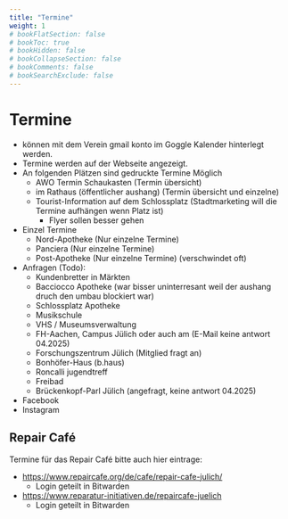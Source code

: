 ```yaml
---
title: "Termine"
weight: 1
# bookFlatSection: false
# bookToc: true
# bookHidden: false
# bookCollapseSection: false
# bookComments: false
# bookSearchExclude: false
---
```


# Termine

- können mit dem Verein gmail konto im Goggle Kalender hinterlegt werden.
- Termine werden auf der Webseite angezeigt.
- An folgenden Plätzen sind gedruckte Termine Möglich
  - AWO Termin Schaukasten (Termin übersicht)
  - im Rathaus (öffentlicher aushang) (Termin übersicht und einzelne)
  - Tourist-Information auf dem Schlossplatz (Stadtmarketing will die Termine aufhängen wenn Platz ist) 
    - Flyer sollen besser gehen
- Einzel Termine
  - Nord-Apotheke (Nur einzelne Termine)
  - Panciera (Nur einzelne Termine)
  - Post-Apotheke (Nur einzelne Termine) (verschwindet oft)
- Anfragen (Todo):
  - Kundenbretter in Märkten
  - Bacciocco Apotheke (war bisser uninterresant weil der aushang druch den umbau blockiert war)
  - Schlossplatz Apotheke
  - Musikschule
  - VHS / Museumsverwaltung
  - FH-Aachen, Campus Jülich oder auch am (E-Mail keine antwort 04.2025)
  - Forschungszentrum Jülich (Mitglied fragt an)
  - Bonhöfer-Haus (b.haus)
  - Roncalli jugendtreff
  - Freibad
  - Brückenkopf-Parl Jülich (angefragt, keine antwort 04.2025)
- Facebook
- Instagram
  
## Repair Café

Termine für das Repair Café bitte auch hier eintrage:
- https://www.repaircafe.org/de/cafe/repair-cafe-julich/
  - Login geteilt in Bitwarden
- https://www.reparatur-initiativen.de/repaircafe-juelich
  - Login geteilt in Bitwarden